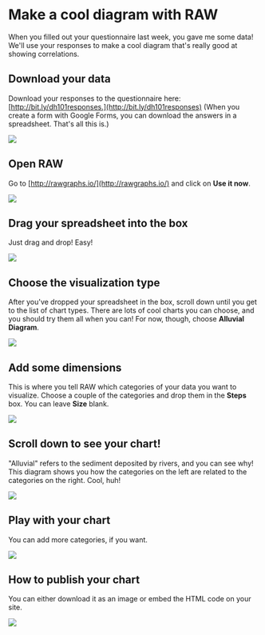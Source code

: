 # Make a cool diagram with RAW

When you filled out your questionnaire last week, you gave me some data! We'll use your responses to make a cool diagram that's really good at showing correlations.

## Download your data

Download your responses to the questionnaire here: [http://bit.ly/dh101responses.](http://bit.ly/dh101responses) (When you create a form with Google Forms, you can download the answers in a spreadsheet. That's all this is.)

![][1]

[1]: images/make-a-cool-diagram-with-raw/download-your-data.png

## Open RAW

Go to [http://rawgraphs.io/](http://rawgraphs.io/) and click on **Use it now**.

![][2]

[2]: images/make-a-cool-diagram-with-raw/open-raw.png

## Drag your spreadsheet into the box

Just drag and drop! Easy!

![][3]

[3]: images/make-a-cool-diagram-with-raw/drag-your-spreadsheet-into-the-box.png

## Choose the visualization type

After you've dropped your spreadsheet in the box, scroll down until you get to the list of chart types. There are lots of cool charts you can choose, and you should try them all when you can! For now, though, choose **Alluvial Diagram**.

![][4]

[4]: images/make-a-cool-diagram-with-raw/choose-the-visualization-type.png

## Add some dimensions

This is where you tell RAW which categories of your data you want to visualize. Choose a couple of the categories and drop them in the **Steps** box. You can leave **Size** blank.

![][5]

[5]: images/make-a-cool-diagram-with-raw/add-some-dimensions.png

## Scroll down to see your chart!

"Alluvial" refers to the sediment deposited by rivers, and you can see why! This diagram shows you how the categories on the left are related to the categories on the right. Cool, huh!

![][6]

[6]: images/make-a-cool-diagram-with-raw/scroll-down-to-see-your-chart-.png

## Play with your chart

You can add more categories, if you want.

![][7]

[7]: images/make-a-cool-diagram-with-raw/play-with-your-chart.png

## How to publish your chart

You can either download it as an image or embed the HTML code on your site.

![][8]

[8]: images/make-a-cool-diagram-with-raw/how-to-publish-your-chart.png